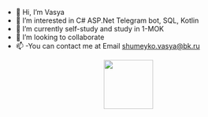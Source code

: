 - 👋 Hi, I’m Vasya 
- 👀 I’m interested in C# ASP.Net Telegram bot, SQL,  Kotlin  
- 🌱 I’m currently self-study and study in 1-MOK
- 💞️ I’m looking to collaborate 
- 📫 -You can contact me at Email shumeyko.vasya@bk.ru

<div id="header" align="center">
  <img src="https://media.giphy.com/media/M9gbBd9nbDrOTu1Mqx/giphy.gif" width="100"/>
</div>


